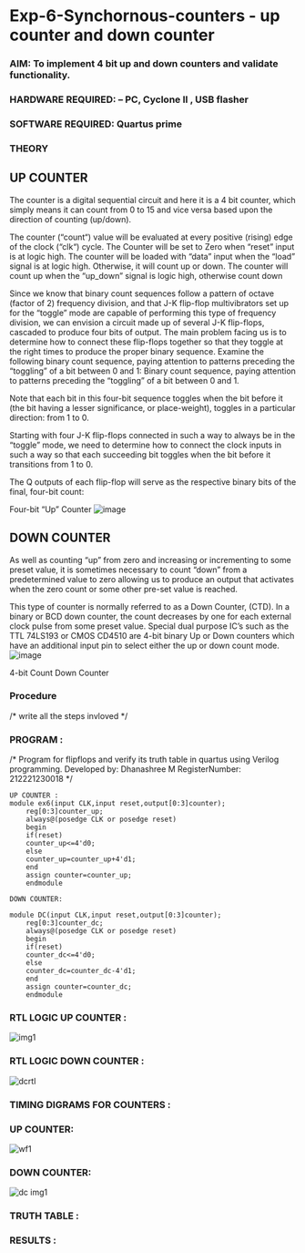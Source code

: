 # Exp-6-Synchornous-counters - up counter and down counter 
### AIM: To implement 4 bit up and down counters and validate  functionality.
### HARDWARE REQUIRED:  – PC, Cyclone II , USB flasher
### SOFTWARE REQUIRED:   Quartus prime
### THEORY 

## UP COUNTER 
The counter is a digital sequential circuit and here it is a 4 bit counter, which simply means it can count from 0 to 15 and vice versa based upon the direction of counting (up/down). 

The counter (“count“) value will be evaluated at every positive (rising) edge of the clock (“clk“) cycle.
The Counter will be set to Zero when “reset” input is at logic high.
The counter will be loaded with “data” input when the “load” signal is at logic high. Otherwise, it will count up or down.
The counter will count up when the “up_down” signal is logic high, otherwise count down

Since we know that binary count sequences follow a pattern of octave (factor of 2) frequency division, and that J-K flip-flop multivibrators set up for the “toggle” mode are capable of performing this type of frequency division, we can envision a circuit made up of several J-K flip-flops, cascaded to produce four bits of output.
The main problem facing us is to determine how to connect these flip-flops together so that they toggle at the right times to produce the proper binary sequence.
Examine the following binary count sequence, paying attention to patterns preceding the “toggling” of a bit between 0 and 1:
Binary count sequence, paying attention to patterns preceding the “toggling” of a bit between 0 and 1.

Note that each bit in this four-bit sequence toggles when the bit before it (the bit having a lesser significance, or place-weight), toggles in a particular direction: from 1 to 0.



 
 

Starting with four J-K flip-flops connected in such a way to always be in the “toggle” mode, we need to determine how to connect the clock inputs in such a way so that each succeeding bit toggles when the bit before it transitions from 1 to 0.

The Q outputs of each flip-flop will serve as the respective binary bits of the final, four-bit count:

 
 

Four-bit “Up” Counter
![image](https://user-images.githubusercontent.com/36288975/169644758-b2f4339d-9532-40c5-af40-8f4f8c942e2c.png)



## DOWN COUNTER 

As well as counting “up” from zero and increasing or incrementing to some preset value, it is sometimes necessary to count “down” from a predetermined value to zero allowing us to produce an output that activates when the zero count or some other pre-set value is reached.

This type of counter is normally referred to as a Down Counter, (CTD). In a binary or BCD down counter, the count decreases by one for each external clock pulse from some preset value. Special dual purpose IC’s such as the TTL 74LS193 or CMOS CD4510 are 4-bit binary Up or Down counters which have an additional input pin to select either the up or down count mode.
![image](https://user-images.githubusercontent.com/36288975/169644844-1a14e123-7228-4ed8-81a9-eb937dff4ac8.png)


4-bit Count Down Counter
### Procedure
/* write all the steps invloved */



### PROGRAM : 
/*
Program for flipflops  and verify its truth table in quartus using Verilog programming.
Developed by: Dhanashree M
RegisterNumber:  212221230018
*/

```
UP COUNTER :
module ex6(input CLK,input reset,output[0:3]counter);
	reg[0:3]counter_up;
	always@(posedge CLK or posedge reset)
	begin
	if(reset)
	counter_up<=4'd0;
	else
	counter_up=counter_up+4'd1;
	end
	assign counter=counter_up;
	endmodule
 
DOWN COUNTER:

module DC(input CLK,input reset,output[0:3]counter);
	reg[0:3]counter_dc;
	always@(posedge CLK or posedge reset)
	begin
	if(reset)
	counter_dc<=4'd0;
	else
	counter_dc=counter_dc-4'd1;
	end
	assign counter=counter_dc;
	endmodule

```

### RTL LOGIC UP COUNTER  :
![img1](https://user-images.githubusercontent.com/94165415/198284400-19176c40-f85a-4266-bfeb-0171aa1ae579.png)


### RTL LOGIC DOWN COUNTER  :
![dcrtl](https://user-images.githubusercontent.com/94165415/198284457-c01d5f94-8624-4f0e-9e35-0a42597f2995.png)



### TIMING DIGRAMS FOR COUNTERS :
### UP COUNTER:
![wf1](https://user-images.githubusercontent.com/94165415/198284516-cd44d999-74ca-4a3f-a051-7c1f747d7b30.png)


### DOWN COUNTER:
![dc img1](https://user-images.githubusercontent.com/94165415/198284555-21887405-9cd9-4997-8bad-24d70ef79440.png)


### TRUTH TABLE :

### RESULTS :
